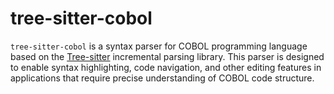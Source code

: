 # tree-sitter-cobol

`tree-sitter-cobol` is a syntax parser for COBOL programming language based on the [Tree-sitter](https://tree-sitter.github.io/tree-sitter/) incremental parsing library. This parser is designed to enable syntax highlighting, code navigation, and other editing features in applications that require precise understanding of COBOL code structure.
